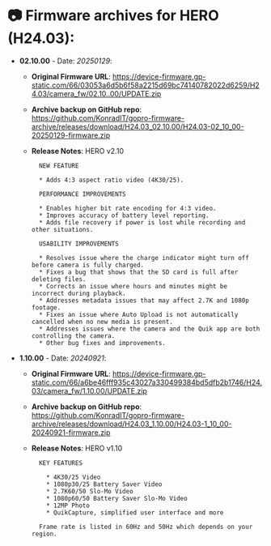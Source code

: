 # 📷 Firmware archives for HERO (H24.03):

- **02.10.00** - Date: *20250129*:
	- **Original Firmware URL**: https://device-firmware.gp-static.com/66/03053a6d5b6f58a2215d69bc74140782022d6259/H24.03/camera_fw/02.10..00/UPDATE.zip
	- **Archive backup on GitHub repo**: https://github.com/KonradIT/gopro-firmware-archive/releases/download/H24.03_02.10.00/H24.03-02_10_00-20250129-firmware.zip
	- **Release Notes**:
            HERO v2.10
			
			NEW FEATURE
			
			* Adds 4:3 aspect ratio video (4K30/25).
			
			PERFORMANCE IMPROVEMENTS
			
			* Enables higher bit rate encoding for 4:3 video.
			* Improves accuracy of battery level reporting.
			* Adds file recovery if power is lost while recording and other situations.
			
			USABILITY IMPROVEMENTS
			
			* Resolves issue where the charge indicator might turn off before camera is fully charged.
			* Fixes a bug that shows that the SD card is full after deleting files.
			* Corrects an issue where hours and minutes might be incorrect during playback.
			* Addresses metadata issues that may affect 2.7K and 1080p footage.
			* Fixes an issue where Auto Upload is not automatically cancelled when no new media is present.
			* Addresses issues where the camera and the Quik app are both controlling the camera.
			* Other bug fixes and improvements.
			
			
- **1.10.00** - Date: *20240921*:
	- **Original Firmware URL**: https://device-firmware.gp-static.com/66/a6be46fff935c43027a330499384bd5dfb2b1746/H24.03/camera_fw/1.10.00/UPDATE.zip
	- **Archive backup on GitHub repo**: https://github.com/KonradIT/gopro-firmware-archive/releases/download/H24.03_1.10.00/H24.03-1_10_00-20240921-firmware.zip
	- **Release Notes**:
            HERO v1.10
			
			KEY FEATURES
			
			  * 4K30/25 Video
			  * 1080p30/25 Battery Saver Video
			  * 2.7K60/50 Slo-Mo Video
			  * 1080p60/50 Battery Saver Slo-Mo Video
			  * 12MP Photo
			  * QuikCapture, simplified user interface and more
			
			Frame rate is listed in 60Hz and 50Hz which depends on your region.
			
			

